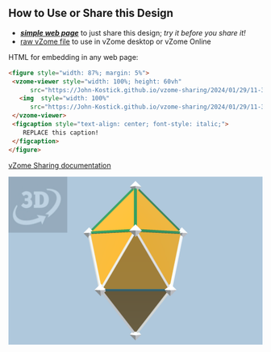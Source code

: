 
## How to Use or Share this Design

 - [***simple web page***](<https://John-Kostick.github.io/vzome-sharing/2024/01/29/11-35-41-J17-Gyroelongated-square-bipyramid-Root2/>) to just share this design; *try it before you share it!*
 - [raw vZome file](<https://raw.githubusercontent.com/John-Kostick/vzome-sharing/main/2024/01/29/11-35-41-J17-Gyroelongated-square-bipyramid-Root2/J17-Gyroelongated-square-bipyramid-Root2.vZome>) to use in vZome desktop or vZome Online
 
 HTML for embedding in any web page:
 ```html
<figure style="width: 87%; margin: 5%">
  <vzome-viewer style="width: 100%; height: 60vh"
       src="https://John-Kostick.github.io/vzome-sharing/2024/01/29/11-35-41-J17-Gyroelongated-square-bipyramid-Root2/J17-Gyroelongated-square-bipyramid-Root2.vZome" >
    <img  style="width: 100%"
       src="https://John-Kostick.github.io/vzome-sharing/2024/01/29/11-35-41-J17-Gyroelongated-square-bipyramid-Root2/J17-Gyroelongated-square-bipyramid-Root2.png" >
  </vzome-viewer>
  <figcaption style="text-align: center; font-style: italic;">
     REPLACE this caption!
  </figcaption>
</figure>
 ```

[vZome Sharing documentation](https://vzome.github.io/vzome/sharing.html#how-it-works)

![Image](<J17-Gyroelongated-square-bipyramid-Root2.png>)

